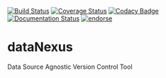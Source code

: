 [![Build Status](https://travis-ci.org/OpenDataAlex/dataNexus.svg?branch=dev)](https://travis-ci.org/OpenDataAlex/dataNexus)
[![Coverage Status](https://img.shields.io/coveralls/OpenDataAlex/dataNexus.svg)](https://coveralls.io/r/OpenDataAlex/dataNexus)
[![Codacy Badge](https://www.codacy.com/project/badge/ede05e8ed17c48cf859073b2c966a665)](https://www.codacy.com)
[![Documentation Status](https://readthedocs.org/projects/datanexus/badge/?version=latest)](https://readthedocs.org/projects/datanexus/?badge=latest)
[![endorse](https://api.coderwall.com/dbaalex/endorsecount.png)](https://coderwall.com/dbaalex)

dataNexus
=======

Data Source Agnostic Version Control Tool
